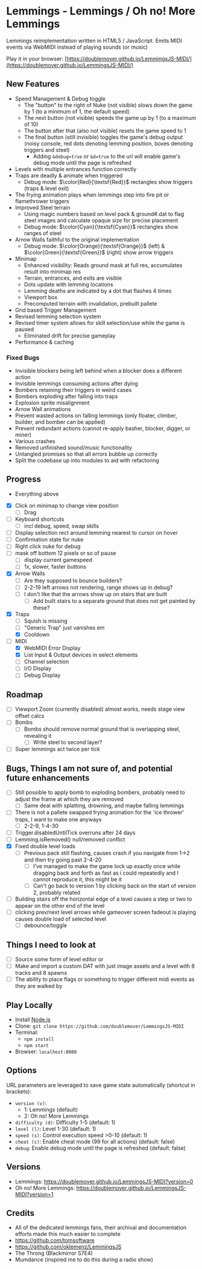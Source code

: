 # Lemmings - Lemmings / Oh no! More Lemmings

Lemmings reimplementation written in HTML5 / JavaScript. Emits MIDI events via WebMIDI instead of playing sounds (or music)

Play it in your browser: [https://doublemover.github.io/LemmingsJS-MIDI/](https://doublemover.github.io/LemmingsJS-MIDI/)

## New Features
  - Speed Management & Debug toggle
    - The "button" to the right of Nuke (not visible) slows down the game by 1 (to a minimum of 1, the default speed)
    - The next button (not visible) speeds the game up by 1 (to a maximum of 10)
    - The button after that (also not visible) resets the game speed to 1
    - The final button (still invisible) toggles the game's debug output (noisy console, red dots denoting lemming position, boxes denoting triggers and steel)
      - Adding `&debug=true` or `&d=true` to the url will enable game's debug mode until the page is refreshed
  - Levels with multiple entrances function correctly
  - Traps are deadly & animate when triggered
    - Debug mode: $\color{Red}{\textsf{Red}}$ rectangles show triggers (traps & level exit)
  - The frying animation plays when lemmings step into fire pit or flamethrower triggers
  - Improved Steel terrain
    - Using magic numbers based on level pack & ground#.dat to flag steel images and calculate opaque size for precise placement
    - Debug mode: $\color{Cyan}{\textsf{Cyan}}$ rectangles show ranges of steel
  - Arrow Walls faithful to the original implementation
    - Debug mode: $\color{Orange}{\textsf{Orange}}$ (left) & $\color{Green}{\textsf{Green}}$ (right) show arrow triggers
  - Minimap
    - Enhanced visibility: Reads ground mask at full res, accumulates result into minimap res
    - Terrain, entrances, and exits are visible
    - Dots update with lemming locations
    - Lemming deaths are indicated by a dot that flashes 4 times
    - Viewport box
    - Precomputed terrain with invalidation, prebuilt pallete
  - Grid based Trigger Management
  - Revised lemming selection system
  - Revised timer system allows for skill selection/use while the game is paused
    - Eliminated drift for precise gameplay
  - Performance & caching 

### Fixed Bugs
  - Invisible blockers being left behind when a blocker does a different action
  - Invisible lemmings consuming actions after dying
  - Bombers retaining their triggers in weird cases
  - Bombers exploding after falling into traps
  - Explosion sprite misalignment
  - Arrow Wall animations
  - Prevent wasted actions on falling lemmings (only floater, climber, builder, and bomber can be applied)
  - Prevent redundant actions (cannot re-apply basher, blocker, digger, or miner)
  - Various crashes
  - Removed unfinished sound/music functionality
  - Untangled promises so that all errors bubble up correctly
  - Split the codebase up into modules to aid with refactoring

## Progress
  - Everything above
  - [X] Click on minimap to change view position
    - [ ] Drag
  - [ ] Keyboard shortcuts
    - [ ] incl debug, speed, swap skills
  - [ ] Display selection rect around lemming nearest to cursor on hover
  - [ ] Confirmation state for nuke
  - [ ] Right click nuke for debug
  - [ ] mask off bottom 12 pixels or so of pause
    - [ ] display current gamespeed
    - [ ] 1x, slower, faster buttons
  - [X] Arrow Walls
    - [ ] Are they supposed to bounce builders?
    - [ ] 2-2-19 left arrows not rendering, range shows up in debug?
    - [ ] I don't like that the arrows show up on stairs that are built
      - [ ] Add built stairs to a separate ground that does not get painted by these?
  - [X] Traps
    - [ ] Squish is missing
    - [ ] "Generic Trap" just vanishes em
    - [X] Cooldown
  - [ ] MIDI
    - [X] WebMIDI Error Display
    - [X] List Input & Output devices in select elements
    - [ ] Channel selection
    - [ ] I/O Display
    - [ ] Debug Display

## Roadmap
- [ ] Viewport Zoom (currently disabled) almost works, needs stage view offset calcs
- [ ] Bombs
  - [ ] Bombs should remove normal ground that is overlapping steel, revealing it
    - [ ] Write steel to second layer?
- [ ] Super lemmings act twice per tick

## Bugs, Things I am not sure of, and potential future enhancements
  - [ ] Still possible to apply bomb to exploding bombers, probably need to adjust the frame at which they are removed
    - [ ] Same deal with splatting, drowning, and maybe falling lemmings
  - [ ] There is not a pallete swapped frying animation for the 'ice thrower' traps, I want to make one anyways
    - [ ] 2-2-9, 1-4-30
  - [ ] Trigger.disabledUntilTick overruns after 24 days
  - [ ] Lemming.isRemoved() null/removed conflict
  - [X] Fixed double level loads
    - [ ] Previous pack still flashing, causes crash if you navigate from 1->2 and then try going past 2-4-20
      - [ ] I've managed to make the game lock up exactly once while dragging back and forth as fast as i could repeatedly and I cannot reproduce it, this might be it
      - [ ] Can't go back to version 1 by clicking back on the start of version 2, probably related
  - [ ] Building stairs off the horizontal edge of a level causes a step or two to appear on the other end of the level
  - [ ] clicking prev/next level arrows while gameover screen fadeout is playing causes double load of selected level
    - [ ] debounce/toggle

## Things I need to look at
- [ ] Source some form of level editor
or 
- [ ] Make and import a custom DAT with just image assets and a level with 8 tracks and 8 spawns
- [ ] The ability to place flags or something to trigger different midi events as they are walked by

## Play Locally

- Install [Node.js](https://nodejs.org)
- Clone: `git clone https://github.com/doublemover/LemmingsJS-MIDI`
- Terminal:
  - `npm install`
  - `npm start`
- Browser: `localhost:8080`

## Options

URL parameters are leveraged to save game state automatically (shortcut in brackets):

- `version (v)`:
  - 1: Lemmings (default)
  - 2: Oh no! More Lemmings 
- `difficulty (d)`: Difficulty 1-5 (default: 1)
- `level (l)`: Level 1-30 (default: 1)
- `speed (s)`: Control execution speed >0-10 (default: 1)
- `cheat (c)`: Enable cheat mode (99 for all actions) (default: false)
- `debug`: Enable debug mode until the page is refreshed (default: false)

## Versions

- Lemmings: https://doublemover.github.io/LemmingsJS-MIDI?version=0
- Oh no! More Lemmings: https://doublemover.github.io/LemmingsJS-MIDI?version=1

## Credits

- All of the dedicated lemmings fans, their archival and documentation efforts made this much easier to complete
- https://github.com/tomsoftware
- https://github.com/oklemenz/LemmingsJS
- The Throng (Blackmirror S7E4)
- Mumdance (inspired me to do this during a radio show) 
